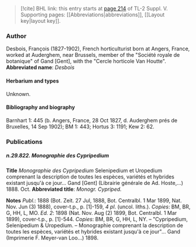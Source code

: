 > [!cite] BHL link: this entry starts at [page 214](https://www.biodiversitylibrary.org/page/33259260) of TL-2 Suppl. V.
> Supporting pages: [[Abbreviations|abbreviations]], [[Layout key|layout key]].

### Author

Desbois, François (1827-1902), French horticulturist born at Angers, France, worked at Auderghem, near Brussels, member of the "Société royale de botanique" of Gand \[Gent\], with the "Cercle horticole Van Houtte". 
**Abbreviated name**: *Desbois*

#### Herbarium and types

Unknown.

#### Bibliography and biography

Barnhart 1: 445 (b. Angers, France, 28 Oct 1827, d. Auderghem prés de Bruxelles, 14 Sep 1902); BM 1: 443; Hortus 3: 1191; Kew 2: 62.

### Publications

##### n.29.822. Monographie des Cypripedium

**Title**
*Monographie des Cypripedium* Selenipedium et Uropedium comprenant la description de toutes les espèces, variétés et hybrides existant jusqu'à ce jour... Gand \[Gent\] (Librairie générale de Ad. Hoste,...) 1888. Oct.
**Abbreviated title**: *Monogr. Cypriped.*

**Notes**
*Publ*.: 1888 (Bot. Zeit. 27 Jul, 1888, Bot. Centralbl. 1 Mar 1899, Nat. Nov. Jun (3) 1888), cover-t.p., p. \[1\]-159, *4 pl*. (uncol. liths.). *Copies*: BM, BR, G, HH, L, MO.
*Ed. 2*: 1898 (Nat. Nov. Aug (2) 1899, Bot. Centralbl. 1 Mar 1899), cover-t.p., p. \[1\]-544.
*Copies*: BM, BR, G, HH, L, NY. – "Cypripedium, Selenipedium & Uropedium. – Monographie comprenant la description de toutes les espèces, variétés et hybrides existant jusqu'à ce jour"... Gand (Imprimerie F. Meyer-van Loo...) 1898.

